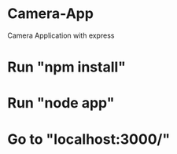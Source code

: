 # Camera-App
Camera Application with express

# Run "npm install"

# Run "node app"

# Go to "localhost:3000/"

